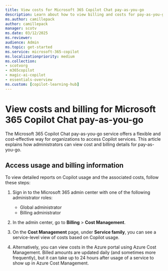 ```yaml
---
title: View costs for Microsoft 365 Copilot Chat pay-as-you-go
description: Learn about how to view billing and costs for pay-as-you-go for Microsoft 365 Copilot Chat.
ms.author: camillepack
author: camillepack
manager: scotv
ms.date: 03/12/2025
ms.reviewer: 
audience: Admin
ms.topic: get-started
ms.service: microsoft-365-copilot
ms.localizationpriority: medium
ms.collection: 
- scotvorg
- m365copilot
- magic-ai-copilot
- essentials-overview
ms.custom: [copilot-learning-hub]
---
```


# View costs and billing for Microsoft 365 Copilot Chat pay-as-you-go

The Microsoft 365 Copilot Chat pay-as-you-go service offers a flexible and cost-effective way for organizations to access Copilot services. This article explains how administrators can view cost and billing details for pay-as-you-go.

## Access usage and billing information

To view detailed reports on Copilot usage and the associated costs, follow these steps:

1. Sign in to the Microsoft 365 admin center with one of the following administrator roles:

    - Global administrator
    - Billing administrator

2. In the admin center, go to **Billing** > **Cost Management**.
3. On the **Cost Management** page, under **Service family**, you can see a service-level view of costs based on Copilot usage.
4. Alternatively, you can view costs in the Azure portal using Azure Cost Management. Billed amounts are updated daily (and sometimes more frequently), but it can take up to 24 hours after usage of a service to show up in Azure Cost Management.
